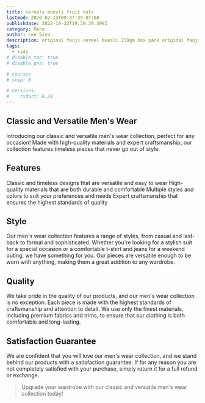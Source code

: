 ```yaml
---
title: cereals muesli fruit nuts
lastmod: 2020-02-13T09:37:39-07:00
publishdate: 2022-10-22T19:39:39.398Z
category: Mens
author: Lee Sino
description: original fauji cereal muesli 250gm box pack original fauji cereals muesli fruit nuts flakes breakfast cereal break fast faujicereals cerels cerel foji fouji
tags:
  - kids
# disable_toc: true
# disable_qna: true

# courses
# step: 0

# versions:
#    rxdart: 0.20
---
```


## Classic and Versatile Men's Wear

Introducing our classic and versatile men's wear collection, perfect for any occasion! Made with high-quality materials and expert craftsmanship, our collection features timeless pieces that never go out of style.

## Features

Classic and timeless designs that are versatile and easy to wear
High-quality materials that are both durable and comfortable
Multiple styles and colors to suit your preferences and needs
Expert craftsmanship that ensures the highest standards of quality

## Style

Our men's wear collection features a range of styles, from casual and laid-back to formal and sophisticated. Whether you're looking for a stylish suit for a special occasion or a comfortable t-shirt and jeans for a weekend outing, we have something for you. Our pieces are versatile enough to be worn with anything, making them a great addition to any wardrobe.

## Quality

We take pride in the quality of our products, and our men's wear collection is no exception. Each piece is made with the highest standards of craftsmanship and attention to detail. We use only the finest materials, including premium fabrics and trims, to ensure that our clothing is both comfortable and long-lasting.

## Satisfaction Guarantee

We are confident that you will love our men's wear collection, and we stand behind our products with a satisfaction guarantee. If for any reason you are not completely satisfied with your purchase, simply return it for a full refund or exchange.

> Upgrade your wardrobe with our classic and versatile men's wear collection today!
